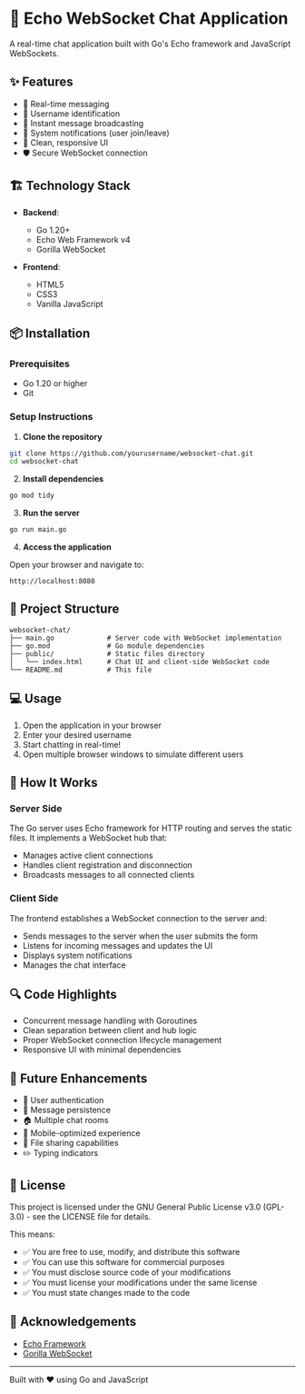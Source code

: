 # 🚀 Echo WebSocket Chat Application

A real-time chat application built with Go's Echo framework and JavaScript WebSockets.

## ✨ Features

- 💬 Real-time messaging
- 👤 Username identification
- 🔄 Instant message broadcasting
- 🔔 System notifications (user join/leave)
- 🎨 Clean, responsive UI
- 🛡️ Secure WebSocket connection

## 🏗️ Technology Stack

- **Backend**:

  - Go 1.20+
  - Echo Web Framework v4
  - Gorilla WebSocket

- **Frontend**:
  - HTML5
  - CSS3
  - Vanilla JavaScript

## 📦 Installation

### Prerequisites

- Go 1.20 or higher
- Git

### Setup Instructions

1. **Clone the repository**

```bash
git clone https://github.com/yourusername/websocket-chat.git
cd websocket-chat
```

2. **Install dependencies**

```bash
go mod tidy
```

3. **Run the server**

```bash
go run main.go
```

4. **Access the application**

Open your browser and navigate to:

```
http://localhost:8080
```

## 🔧 Project Structure

```
websocket-chat/
├── main.go             # Server code with WebSocket implementation
├── go.mod              # Go module dependencies
├── public/             # Static files directory
│   └── index.html      # Chat UI and client-side WebSocket code
└── README.md           # This file
```

## 💻 Usage

1. Open the application in your browser
2. Enter your desired username
3. Start chatting in real-time!
4. Open multiple browser windows to simulate different users

## 🧩 How It Works

### Server Side

The Go server uses Echo framework for HTTP routing and serves the static files. It implements a WebSocket hub that:

- Manages active client connections
- Handles client registration and disconnection
- Broadcasts messages to all connected clients

### Client Side

The frontend establishes a WebSocket connection to the server and:

- Sends messages to the server when the user submits the form
- Listens for incoming messages and updates the UI
- Displays system notifications
- Manages the chat interface

## 🔍 Code Highlights

- Concurrent message handling with Goroutines
- Clean separation between client and hub logic
- Proper WebSocket connection lifecycle management
- Responsive UI with minimal dependencies

## 🚀 Future Enhancements

- 🔐 User authentication
- 💾 Message persistence
- 🏠 Multiple chat rooms
- 📱 Mobile-optimized experience
- 📁 File sharing capabilities
- ✏️ Typing indicators

## 📄 License

This project is licensed under the GNU General Public License v3.0 (GPL-3.0) - see the LICENSE file for details.

This means:

- ✅ You are free to use, modify, and distribute this software
- ✅ You can use this software for commercial purposes
- ✅ You must disclose source code of your modifications
- ✅ You must license your modifications under the same license
- ✅ You must state changes made to the code

## 👏 Acknowledgements

- [Echo Framework](https://echo.labstack.com/)
- [Gorilla WebSocket](https://github.com/gorilla/websocket)

---

Built with ❤️ using Go and JavaScript
